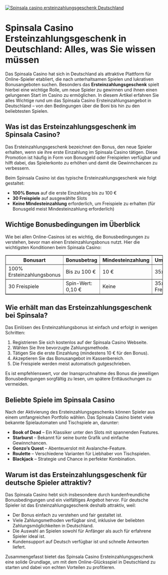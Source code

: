 [![Spinsala casino ersteinzahlungsgeschenk Deutschland](https://123-caf.pages.dev/gitsignup.png)](https://vrmoo.ru/Bt82HjjY)

<h1>Spinsala Casino Ersteinzahlungsgeschenk in Deutschland: Alles, was Sie wissen müssen</h1>  <p>Das Spinsala Casino hat sich in Deutschland als attraktive Plattform für Online-Spieler etabliert, die nach unterhaltsamen Spielen und lukrativen Bonusangeboten suchen. Besonders das <strong>Ersteinzahlungsgeschenk</strong> spielt hierbei eine wichtige Rolle, um neue Spieler zu gewinnen und ihnen einen gelungenen Start im Casino zu ermöglichen. In diesem Artikel erfahren Sie alles Wichtige rund um das Spinsala Casino Ersteinzahlungsangebot in Deutschland – von den Bedingungen über die Boni bis hin zu den beliebtesten Spielen.</p>  <h2>Was ist das Ersteinzahlungsgeschenk im Spinsala Casino?</h2>  <p>Das Ersteinzahlungsgeschenk bezeichnet den Bonus, den neue Spieler erhalten, wenn sie ihre erste Einzahlung im Spinsala Casino tätigen. Diese Promotion ist häufig in Form von Bonusgeld oder Freispielen verfügbar und hilft dabei, das Spielerkonto zu erhöhen und damit die Gewinnchancen zu verbessern.</p>  <p>Beim Spinsala Casino ist das typische Ersteinzahlungsgeschenk wie folgt gestaltet:</p>  <ul>   <li><strong>100% Bonus</strong> auf die erste Einzahlung bis zu 100 €</li>   <li><strong>30 Freispiele</strong> auf ausgewählte Slots</li>   <li><strong>Keine Mindesteinzahlung</strong> erforderlich, um Freispiele zu erhalten (für Bonusgeld meist Mindesteinzahlung erforderlich)</li> </ul>  <h2>Wichtige Bonusbedingungen im Überblick</h2>  <p>Wie bei allen Online-Casinos ist es wichtig, die Bonusbedingungen zu verstehen, bevor man einen Ersteinzahlungsbonus nutzt. Hier die wichtigsten Konditionen beim Spinsala Casino:</p>  <table border="1" cellpadding="8" cellspacing="0">   <thead>     <tr>       <th>Bonusart</th>       <th>Bonusbetrag</th>       <th>Mindesteinzahlung</th>       <th>Umsatzanforderung</th>       <th>Gültigkeitsdauer</th>       <th>Maximalgewinn</th>     </tr>   </thead>   <tbody>     <tr>       <td>100% Ersteinzahlungsbonus</td>       <td>Bis zu 100 €</td>       <td>10 €</td>       <td>35x Bonusbetrag</td>       <td>30 Tage</td>       <td>500 €</td>     </tr>     <tr>       <td>30 Freispiele</td>       <td>Spin-Wert: 0,10 €</td>       <td>Keine</td>       <td>35x Gewinne aus Freispielen</td>       <td>7 Tage</td>       <td>100 €</td>     </tr>   </tbody> </table>  <h2>Wie erhält man das Ersteinzahlungsgeschenk bei Spinsala?</h2>  <p>Das Einlösen des Ersteinzahlungsbonus ist einfach und erfolgt in wenigen Schritten:</p>  <ol>   <li>Registrieren Sie sich kostenlos auf der Spinsala Casino Webseite.</li>   <li>Wählen Sie Ihre bevorzugte Zahlungsmethode.</li>   <li>Tätigen Sie die erste Einzahlung (mindestens 10 € für den Bonus).</li>   <li>Akzeptieren Sie das Bonusangebot im Kassenbereich.</li>   <li>Die Freispiele werden meist automatisch gutgeschrieben.</li> </ol>  <p>Es ist empfehlenswert, vor der Inanspruchnahme des Bonus die jeweiligen Bonusbedingungen sorgfältig zu lesen, um spätere Enttäuschungen zu vermeiden.</p>  <h2>Beliebte Spiele im Spinsala Casino</h2>  <p>Nach der Aktivierung des Ersteinzahlungsgeschenks können Spieler aus einem umfangreichen Portfolio wählen. Das Spinsala Casino bietet viele bekannte Spielautomaten und Tischspiele an, darunter:</p>  <ul>   <li><strong>Book of Dead</strong> – Ein Klassiker unter den Slots mit spannenden Features.</li>   <li><strong>Starburst</strong> – Bekannt für seine bunte Grafik und einfache Gewinnchancen.</li>   <li><strong>Gonzo’s Quest</strong> – Abenteuerslot mit Avalanche-Feature.</li>   <li><strong>Roulette</strong> – Verschiedene Varianten für Liebhaber von Tischspielen.</li>   <li><strong>Blackjack</strong> – Strategie und Chance in perfekter Kombination.</li> </ul>  <h2>Warum ist das Ersteinzahlungsgeschenk für deutsche Spieler attraktiv?</h2>  <p>Das Spinsala Casino hebt sich insbesondere durch kundenfreundliche Bonusbedingungen und ein vielfältiges Angebot hervor. Für deutsche Spieler ist das Ersteinzahlungsgeschenk deshalb attraktiv, weil:</p>  <ul>   <li>Der Bonus einfach zu verstehen und fair gestaltet ist.</li>   <li>Viele Zahlungsmethoden verfügbar sind, inklusive der beliebten Zahlungsmöglichkeiten in Deutschland.</li>   <li>Die Auswahl an Spielen sowohl für Anfänger als auch für erfahrene Spieler ideal ist.</li>   <li>Kundensupport auf Deutsch verfügbar ist und schnelle Antworten liefert.</li> </ul>  <p>Zusammengefasst bietet das Spinsala Casino Ersteinzahlungsgeschenk eine solide Grundlage, um mit dem Online-Glücksspiel in Deutschland zu starten und dabei von echten Vorteilen zu profitieren.</p>